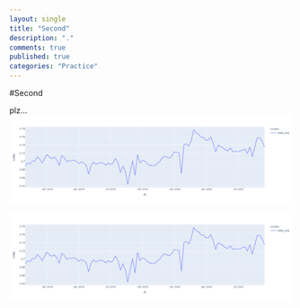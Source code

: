 ```yaml
---
layout: single
title: "Second"
description: "."
comments: true
published: true
categories: "Practice"
---
```


#Second

plz...
![2021-03-10-COVID19_Trash](/assets/images/2021-03-10-COVID19_Trash.png)

![2021-03-10-COVID19_Trash](\assets\images\2021-03-10-COVID19_Trash.png)